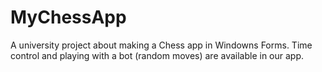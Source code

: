 # MyChessApp
A university project about making a Chess app in Windowns Forms. Time control and playing with a bot (random moves) are available in our app. 
